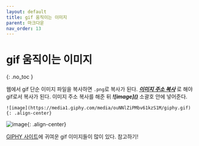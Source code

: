 ```yaml
---
layout: default
title: gif 움직이는 이미지
parent: 마크다운
nav_order: 13
---
```


# gif 움직이는 이미지  
{: .no_toc }

웹에서 gif 단순 이미지 파일을 복사하면 `.png`로 복사가 된다. ***<u>이미지 주소 복사</u>*** 로 해야 gif로서 복사가 된다. 이미지 주소 복사를 해준 뒤 ***![image]<u>()</u>*** 소괄호 안에 넣어준다.  

```
![image](https://media1.giphy.com/media/ouNNlZiPMbv61kzS1M/giphy.gif){: .align-center}
```  

![image](https://media1.giphy.com/media/ouNNlZiPMbv61kzS1M/giphy.gif){: .align-center}  

[GIPHY 사이트](https://giphy.com/)에 귀여운 gif 이미지들이 많이 있다. 참고하기!